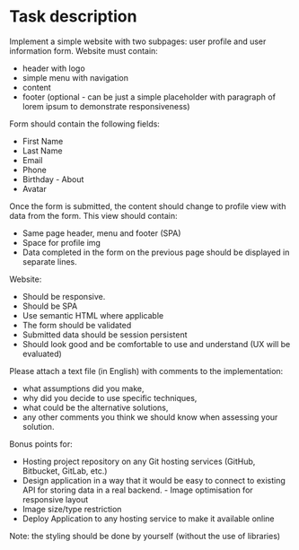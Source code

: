 # Task description

Implement a simple website with two subpages: user profile and user information form.
Website must contain:

- header with logo
- simple menu with navigation
- content
- footer (optional - can be just a simple placeholder with paragraph of lorem ipsum to demonstrate responsiveness)

Form should contain the following fields:

- First Name
- Last Name
- Email
- Phone
- Birthday - About
- Avatar

Once the form is submitted, the content should change to profile view with data from the form. This view should contain:

- Same page header, menu and footer (SPA)
- Space for profile img
- Data completed in the form on the previous page should be displayed in separate lines.

Website:

- Should be responsive.
- Should be SPA
- Use semantic HTML where applicable
- The form should be validated
- Submitted data should be session persistent
- Should look good and be comfortable to use and understand (UX will be evaluated)

Please attach a text file (in English) with comments to the implementation:

- what assumptions did you make,
- why did you decide to use specific techniques,
- what could be the alternative solutions,
- any other comments you think we should know when assessing your solution.

Bonus points for:

- Hosting project repository on any Git hosting services (GitHub, Bitbucket, GitLab, etc.)
- Design application in a way that it would be easy to connect to existing API for storing data in a real backend. - Image optimisation for responsive layout
- Image size/type restriction
- Deploy Application to any hosting service to make it available online

Note:
the styling should be done by yourself (without the use of libraries)
